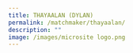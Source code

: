 ```yaml
---
title: THAYAALAN (DYLAN)
permalink: /matchmaker/thayaalan/
description: ""
image: /images/microsite logo.png
---
```

